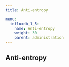```yaml
---
title: Anti-entropy

menu:
  influxdb_1_5:
    name: Anti-entropy
    weight: 30
    parent: administration
---
```


## Anti-entropy
